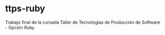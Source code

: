 # ttps-ruby
Trabajo final de la cursada Taller de Tecnologías de Producción de Software - Opción Ruby
